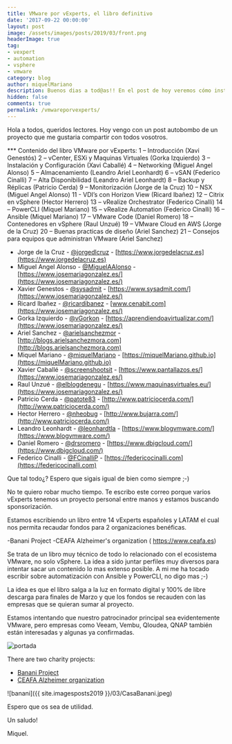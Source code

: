 ```yaml
---
title: VMware por vExperts, el libro definitivo
date: '2017-09-22 00:00:00'
layout: post
image: /assets/images/posts/2019/03/front.png
headerImage: true
tag:
- vexpert
- automation
- vsphere
- vmware
category: blog
author: miquelMariano
description: Buenos dias a tod@as!! En el post de hoy veremos cómo instalar la última versión de PowerCLI 11.1 sobre windows
hidden: false
comments: true
permalink: /vmwareporvexperts/
---
```


Hola a todos, queridos lectores. Hoy vengo con un post autobombo de un proyecto que me gustaria compartir con todos vosotros.


*** Contenido del libro VMware por vExperts:
1 – Introducción (Xavi Genestós)
2 – vCenter, ESXi y Maquinas Virtuales (Gorka Izquierdo)
3 – Instalación y Configuración (Xavi Caballé)
4 – Networking (Miguel Angel Alonso)
5 – Almacenamiento (Leandro Ariel Leonhardt)
6 – vSAN (Federico Cinalli)
7 – Alta Disponibilidad (Leandro Ariel Leonhardt)
8 – Backup y Réplicas (Patricio Cerda)
9 – Monitorización (Jorge de la Cruz)
10 – NSX (Miguel Angel Alonso)
11 - VDI’s con Horizon View (Ricard Ibañez)
12 – Citrix en vSphere (Hector Herrero)
13 – vRealize Orchestrator (Federico Cinalli)
14 – PowerCLI (Miquel Mariano)
15 – vRealize Automation (Federico Cinalli)
16 – Ansible (Miquel Mariano)
17 – VMware Code (Daniel Romero)
18 – Contenedores en vSphere (Raul Unzué)
19 – VMware Cloud en AWS (Jorge de la Cruz)
20 – Buenas practicas de diseño (Ariel Sanchez)
21 – Consejos para equipos que administran VMware (Ariel Sanchez)


- Jorge de la Cruz - [@jorgedlcruz](https://twitter.com/jorgedlcruz) - [https://www.jorgedelacruz.es](https://www.jorgedelacruz.es)
- Miguel Angel Alonso - [@MiguelAAlonso](https://twitter.com/MiguelAAlonso) - [https://www.josemariagonzalez.es/](https://www.josemariagonzalez.es/)
- Xavier Genestos - [@sysadmit](https://twitter.com/sysadmit) - [https://www.sysadmit.com/](https://www.josemariagonzalez.es/)
- Ricard Ibañez - [@ricardibanez](https://twitter.com/ricardibanez) - [www.cenabit.com](https://www.josemariagonzalez.es/)
- Gorka Izquierdo - [@vGorkon](https://twitter.com/vGorkon) - [https://aprendiendoavirtualizar.com/](https://www.josemariagonzalez.es/)
- Ariel Sanchez - [@arielsanchezmor](https://twitter.com/arielsanchezmor) - [http://blogs.arielsanchezmora.com](http://blogs.arielsanchezmora.com)
- Miquel Mariano - [@miquelMariano](https://twitter.com/miquelMariano) - [https://miquelMariano.github.io](https://miquelMariano.github.io)
- Xavier Caballé - [@screenshootsit](https://twitter.com/screenshootsit) - [https://www.pantallazos.es/](https://www.josemariagonzalez.es/)
- Raul Unzué - [@elblogdenegu](https://twitter.com/elblogdenegu) - [https://www.maquinasvirtuales.eu/](https://www.josemariagonzalez.es/)
- Patricio Cerda - [@patote83](https://twitter.com/patote83) - [http://www.patriciocerda.com/](http://www.patriciocerda.com/)
- Hector Herrero - [@nheobug](https://twitter.com/nheobug) - [http://www.bujarra.com/](http://www.patriciocerda.com/)
- Leandro Leonhardt - [@leonhardtla](https://twitter.com/leonhardtla) - [https://www.blogvmware.com/](https://www.blogvmware.com/)
- Daniel Romero - [@drsromero](https://twitter.com/drsromero) - [https://www.dbigcloud.com/](https://www.dbigcloud.com/)
- Federico Cinalli - [@FCinalliP](https://twitter.com/FCinalliP) - [https://federicocinalli.com](https://federicocinalli.com)


Que tal todo¿? Espero que sigais igual de bien como siempre ;-)

No te quiero robar mucho tiempo. Te escribo este correo porque varios vExperts tenemos un proyecto personal entre manos y estamos buscando sponsorización.

Estamos escribiendo un libro entre 14 vExperts españoles y LATAM el cual nos permita recaudar fondos para 2 organizaciones benéficas.

-Banani Project 
-CEAFA Alzheimer's organization ( https://www.ceafa.es)

Se trata de un libro muy técnico de todo lo relacionado con el ecosistema VMware, no solo vSphere. La idea a sido juntar perfiles muy diversos para intentar sacar un contenido lo mas extenso posible. A mi me ha tocado escribir sobre automatización con Ansible y PowerCLI, no digo mas ;-)

La idea es que el libro salga a la luz en formato digital y 100% de libre descarga para finales de Marzo y que los fondos se recauden con las empresas que se quieran sumar al proyecto.

Estamos intentando que nuestro patrocinador principal sea evidentemente VMware, pero empresas como Veeam, Vembu, Qloudea, QNAP también están interesadas y algunas ya confirmadas.


![portada](https://www.vmwareporvexperts.org/wp-content/uploads/2019/02/libro-vmware-por-vexperts-478-677.jpg)



There are two charity projects:
- [Banani Project](http://www.amafestival.org/es/proyecto-banani)
- [CEAFA Alzheimer organization](https://www.ceafa.es)

![banani]({{ site.imagesposts2019 }}/03/CasaBanani.jpeg)

Espero que os sea de utilidad.

Un saludo!

Miquel.


